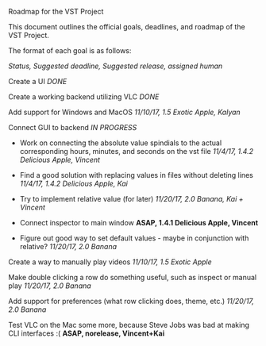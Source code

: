 Roadmap for the VST Project

This document outlines the official goals, deadlines, and roadmap of the VST Project.

The format of each goal is as follows:

<Goal> *Status, Suggested deadline, Suggested release, assigned human*

Create a UI *DONE*

Create a working backend utilizing VLC *DONE*

Add support for Windows and MacOS *11/10/17, 1.5 Exotic Apple, Kalyan*

Connect GUI to backend *IN PROGRESS*

 - Work on connecting the absolute value spindials to the actual corresponding hours, minutes, and seconds on the vst file *11/4/17, 1.4.2 Delicious Apple, Vincent*

 - Find a good solution with replacing values in files without deleting lines *11/4/17, 1.4.2 Delicious Apple, Kai*

 - Try to implement relative value (for later) *11/20/17, 2.0 Banana, Kai + Vincent*

 - Connect inspector to main window **ASAP, 1.4.1 Delicious Apple, Vincent**

 - Figure out good way to set default values - maybe in conjunction with relative? *11/20/17, 2.0 Banana*


Create a way to manually play videos *11/10/17, 1.5 Exotic Apple*

Make double clicking a row do something useful, such as inspect or manual play *11/20/17, 2.0 Banana*

Add support for preferences (what row clicking does, theme, etc.) *11/20/17, 2.0 Banana*

Test VLC on the Mac some more, because Steve Jobs was bad at making CLI interfaces :( **ASAP, norelease, Vincent+Kai**

